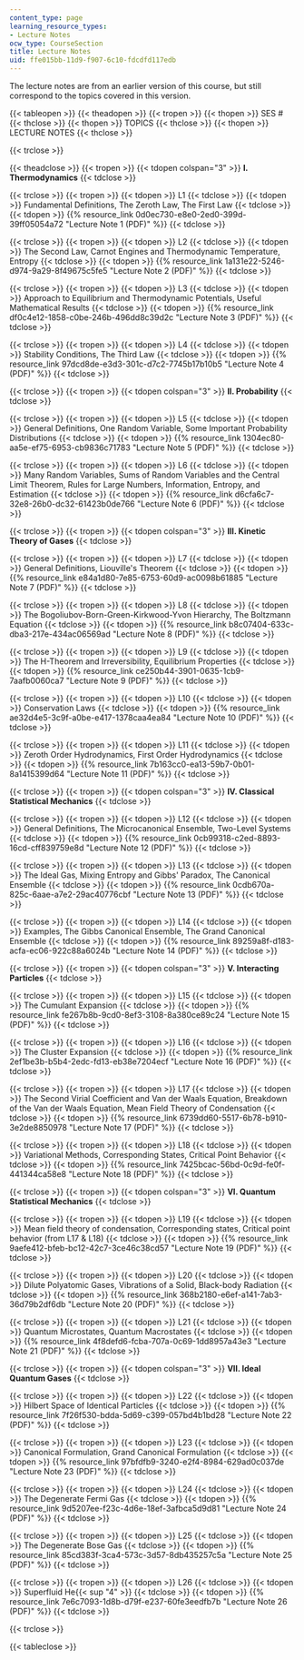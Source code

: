 ```yaml
---
content_type: page
learning_resource_types:
- Lecture Notes
ocw_type: CourseSection
title: Lecture Notes
uid: ffe015bb-11d9-f907-6c10-fdcdfd117edb
---
```


The lecture notes are from an earlier version of this course, but still correspond to the topics covered in this version.

{{< tableopen >}}
{{< theadopen >}}
{{< tropen >}}
{{< thopen >}}
SES #
{{< thclose >}}
{{< thopen >}}
TOPICS
{{< thclose >}}
{{< thopen >}}
LECTURE NOTES
{{< thclose >}}

{{< trclose >}}

{{< theadclose >}}
{{< tropen >}}
{{< tdopen colspan="3" >}}
**I. Thermodynamics**
{{< tdclose >}}

{{< trclose >}}
{{< tropen >}}
{{< tdopen >}}
L1
{{< tdclose >}}
{{< tdopen >}}
Fundamental Definitions, The Zeroth Law, The First Law
{{< tdclose >}}
{{< tdopen >}}
{{% resource_link 0d0ec730-e8e0-2ed0-399d-39ff05054a72 "Lecture Note 1 (PDF)" %}}
{{< tdclose >}}

{{< trclose >}}
{{< tropen >}}
{{< tdopen >}}
L2
{{< tdclose >}}
{{< tdopen >}}
The Second Law, Carnot Engines and Thermodynamic Temperature, Entropy
{{< tdclose >}}
{{< tdopen >}}
{{% resource_link 1a131e22-5246-d974-9a29-8f49675c5fe5 "Lecture Note 2 (PDF)" %}}
{{< tdclose >}}

{{< trclose >}}
{{< tropen >}}
{{< tdopen >}}
L3
{{< tdclose >}}
{{< tdopen >}}
Approach to Equilibrium and Thermodynamic Potentials, Useful Mathematical Results
{{< tdclose >}}
{{< tdopen >}}
{{% resource_link df0c4e12-1858-c0be-246b-496dd8c39d2c "Lecture Note 3 (PDF)" %}}
{{< tdclose >}}

{{< trclose >}}
{{< tropen >}}
{{< tdopen >}}
L4
{{< tdclose >}}
{{< tdopen >}}
Stability Conditions, The Third Law
{{< tdclose >}}
{{< tdopen >}}
{{% resource_link 97dcd8de-e3d3-301c-d7c2-7745b17b10b5 "Lecture Note 4 (PDF)" %}}
{{< tdclose >}}

{{< trclose >}}
{{< tropen >}}
{{< tdopen colspan="3" >}}
**II. Probability**
{{< tdclose >}}

{{< trclose >}}
{{< tropen >}}
{{< tdopen >}}
L5
{{< tdclose >}}
{{< tdopen >}}
General Definitions, One Random Variable, Some Important Probability Distributions
{{< tdclose >}}
{{< tdopen >}}
{{% resource_link 1304ec80-aa5e-ef75-6953-cb9836c71783 "Lecture Note 5 (PDF)" %}}
{{< tdclose >}}

{{< trclose >}}
{{< tropen >}}
{{< tdopen >}}
L6
{{< tdclose >}}
{{< tdopen >}}
Many Random Variables, Sums of Random Variables and the Central Limit Theorem, Rules for Large Numbers, Information, Entropy, and Estimation
{{< tdclose >}}
{{< tdopen >}}
{{% resource_link d6cfa6c7-32e8-26b0-dc32-61423b0de766 "Lecture Note 6 (PDF)" %}}
{{< tdclose >}}

{{< trclose >}}
{{< tropen >}}
{{< tdopen colspan="3" >}}
**III. Kinetic Theory of Gases**
{{< tdclose >}}

{{< trclose >}}
{{< tropen >}}
{{< tdopen >}}
L7
{{< tdclose >}}
{{< tdopen >}}
General Definitions, Liouville's Theorem
{{< tdclose >}}
{{< tdopen >}}
{{% resource_link e84a1d80-7e85-6753-60d9-ac0098b61885 "Lecture Note 7 (PDF)" %}}
{{< tdclose >}}

{{< trclose >}}
{{< tropen >}}
{{< tdopen >}}
L8
{{< tdclose >}}
{{< tdopen >}}
The Bogoliubov-Born-Green-Kirkwood-Yvon Hierarchy, The Boltzmann Equation
{{< tdclose >}}
{{< tdopen >}}
{{% resource_link b8c07404-633c-dba3-217e-434ac06569ad "Lecture Note 8 (PDF)" %}}
{{< tdclose >}}

{{< trclose >}}
{{< tropen >}}
{{< tdopen >}}
L9
{{< tdclose >}}
{{< tdopen >}}
The H-Theorem and Irreversibility, Equilibrium Properties
{{< tdclose >}}
{{< tdopen >}}
{{% resource_link ce250b44-3901-0635-1cb9-7aafb0060ca7 "Lecture Note 9 (PDF)" %}}
{{< tdclose >}}

{{< trclose >}}
{{< tropen >}}
{{< tdopen >}}
L10
{{< tdclose >}}
{{< tdopen >}}
Conservation Laws
{{< tdclose >}}
{{< tdopen >}}
{{% resource_link ae32d4e5-3c9f-a0be-e417-1378caa4ea84 "Lecture Note 10 (PDF)" %}}
{{< tdclose >}}

{{< trclose >}}
{{< tropen >}}
{{< tdopen >}}
L11
{{< tdclose >}}
{{< tdopen >}}
Zeroth Order Hydrodynamics, First Order Hydrodynamics
{{< tdclose >}}
{{< tdopen >}}
{{% resource_link 7b163cc0-ea13-59b7-0b01-8a1415399d64 "Lecture Note 11 (PDF)" %}}
{{< tdclose >}}

{{< trclose >}}
{{< tropen >}}
{{< tdopen colspan="3" >}}
**IV. Classical Statistical Mechanics**
{{< tdclose >}}

{{< trclose >}}
{{< tropen >}}
{{< tdopen >}}
L12
{{< tdclose >}}
{{< tdopen >}}
General Definitions, The Microcanonical Ensemble, Two-Level Systems
{{< tdclose >}}
{{< tdopen >}}
{{% resource_link 0cb99318-c2ed-8893-16cd-cff839759e8d "Lecture Note 12 (PDF)" %}}
{{< tdclose >}}

{{< trclose >}}
{{< tropen >}}
{{< tdopen >}}
L13
{{< tdclose >}}
{{< tdopen >}}
The Ideal Gas, Mixing Entropy and Gibbs' Paradox, The Canonical Ensemble
{{< tdclose >}}
{{< tdopen >}}
{{% resource_link 0cdb670a-825c-6aae-a7e2-29ac40776cbf "Lecture Note 13 (PDF)" %}}
{{< tdclose >}}

{{< trclose >}}
{{< tropen >}}
{{< tdopen >}}
L14
{{< tdclose >}}
{{< tdopen >}}
Examples, The Gibbs Canonical Ensemble, The Grand Canonical Ensemble
{{< tdclose >}}
{{< tdopen >}}
{{% resource_link 89259a8f-d183-acfa-ec06-922c88a6024b "Lecture Note 14 (PDF)" %}}
{{< tdclose >}}

{{< trclose >}}
{{< tropen >}}
{{< tdopen colspan="3" >}}
**V. Interacting Particles**
{{< tdclose >}}

{{< trclose >}}
{{< tropen >}}
{{< tdopen >}}
L15
{{< tdclose >}}
{{< tdopen >}}
The Cumulant Expansion
{{< tdclose >}}
{{< tdopen >}}
{{% resource_link fe267b8b-9cd0-8ef3-3108-8a380ce89c24 "Lecture Note 15 (PDF)" %}}
{{< tdclose >}}

{{< trclose >}}
{{< tropen >}}
{{< tdopen >}}
L16
{{< tdclose >}}
{{< tdopen >}}
The Cluster Expansion
{{< tdclose >}}
{{< tdopen >}}
{{% resource_link 2ef1be3b-b5b4-2edc-fd13-eb38e7204ecf "Lecture Note 16 (PDF)" %}}
{{< tdclose >}}

{{< trclose >}}
{{< tropen >}}
{{< tdopen >}}
L17
{{< tdclose >}}
{{< tdopen >}}
The Second Virial Coefficient and Van der Waals Equation, Breakdown of the Van der Waals Equation, Mean Field Theory of Condensation
{{< tdclose >}}
{{< tdopen >}}
{{% resource_link 6739dd60-5517-6b78-b910-3e2de8850978 "Lecture Note 17 (PDF)" %}}
{{< tdclose >}}

{{< trclose >}}
{{< tropen >}}
{{< tdopen >}}
L18
{{< tdclose >}}
{{< tdopen >}}
Variational Methods, Corresponding States, Critical Point Behavior
{{< tdclose >}}
{{< tdopen >}}
{{% resource_link 7425bcac-56bd-0c9d-fe0f-441344ca58e8 "Lecture Note 18 (PDF)" %}}
{{< tdclose >}}

{{< trclose >}}
{{< tropen >}}
{{< tdopen colspan="3" >}}
**VI. Quantum Statistical Mechanics**
{{< tdclose >}}

{{< trclose >}}
{{< tropen >}}
{{< tdopen >}}
L19
{{< tdclose >}}
{{< tdopen >}}
Mean field theory of condensation, Corresponding states, Critical point behavior (from L17 & L18)
{{< tdclose >}}
{{< tdopen >}}
{{% resource_link 9aefe412-bfeb-bc12-42c7-3ce46c38cd57 "Lecture Note 19 (PDF)" %}}
{{< tdclose >}}

{{< trclose >}}
{{< tropen >}}
{{< tdopen >}}
L20
{{< tdclose >}}
{{< tdopen >}}
Dilute Polyatomic Gases, Vibrations of a Solid, Black-body Radiation
{{< tdclose >}}
{{< tdopen >}}
{{% resource_link 368b2180-e6ef-a141-7ab3-36d79b2df6db "Lecture Note 20 (PDF)" %}}
{{< tdclose >}}

{{< trclose >}}
{{< tropen >}}
{{< tdopen >}}
L21
{{< tdclose >}}
{{< tdopen >}}
Quantum Microstates, Quantum Macrostates
{{< tdclose >}}
{{< tdopen >}}
{{% resource_link 4f8defd6-fcba-707a-0c69-1dd8957a43e3 "Lecture Note 21 (PDF)" %}}
{{< tdclose >}}

{{< trclose >}}
{{< tropen >}}
{{< tdopen colspan="3" >}}
**VII. Ideal Quantum Gases**
{{< tdclose >}}

{{< trclose >}}
{{< tropen >}}
{{< tdopen >}}
L22
{{< tdclose >}}
{{< tdopen >}}
Hilbert Space of Identical Particles
{{< tdclose >}}
{{< tdopen >}}
{{% resource_link 7f26f530-bdda-5d69-c399-057bd4b1bd28 "Lecture Note 22 (PDF)" %}}
{{< tdclose >}}

{{< trclose >}}
{{< tropen >}}
{{< tdopen >}}
L23
{{< tdclose >}}
{{< tdopen >}}
Canonical Formulation, Grand Canonical Formulation
{{< tdclose >}}
{{< tdopen >}}
{{% resource_link 97bfdfb9-3240-e2f4-8984-629ad0c037de "Lecture Note 23 (PDF)" %}}
{{< tdclose >}}

{{< trclose >}}
{{< tropen >}}
{{< tdopen >}}
L24
{{< tdclose >}}
{{< tdopen >}}
The Degenerate Fermi Gas
{{< tdclose >}}
{{< tdopen >}}
{{% resource_link 9d5207ee-f23c-4d6e-18ef-3afbca5d9d81 "Lecture Note 24 (PDF)" %}}
{{< tdclose >}}

{{< trclose >}}
{{< tropen >}}
{{< tdopen >}}
L25
{{< tdclose >}}
{{< tdopen >}}
The Degenerate Bose Gas
{{< tdclose >}}
{{< tdopen >}}
{{% resource_link 85cd383f-3ca4-573c-3d57-8db435257c5a "Lecture Note 25 (PDF)" %}}
{{< tdclose >}}

{{< trclose >}}
{{< tropen >}}
{{< tdopen >}}
L26
{{< tdclose >}}
{{< tdopen >}}
Superfluid He{{< sup "4" >}}
{{< tdclose >}}
{{< tdopen >}}
{{% resource_link 7e6c7093-1d8b-d79f-e237-60fe3eedfb7b "Lecture Note 26 (PDF)" %}}
{{< tdclose >}}

{{< trclose >}}

{{< tableclose >}}
